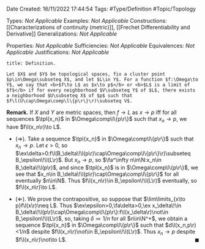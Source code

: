 <div class="topSpace"></div>

Date Created: 16/11/2022 17:44:54
Tags: #Type/Definition #Topic/Topology

Types: <i>Not Applicable</i>
Examples: <i>Not Applicable</i>
Constructions: [[Characterizations of continuity (metric)]], [[Frechet Differentiability and Derivative]]
Generalizations: <i>Not Applicable</i>

Properties: <i>Not Applicable</i>
Sufficiencies: <i>Not Applicable</i>
Equivalences: <i>Not Applicable</i>
Justifications: <i>Not Applicable</i>


``` ad-Definition
title: Definition.

Let $X$ and $Y$ be topological spaces, fix a cluster point $p\in\Omega\subseteq X$, and let $L\in Y$. For a function $f:\Omega\to Y$, we say that <b>$f\to L$ as $x\to p$</b> or <b>$L$ is a limit of $f$</b> if for every neighborhood $V\subseteq Y$ of $L$, there exists a neighborhood $U\subseteq X$ of $p$ such that $f\l(U\cap\Omega\comp\l\{p\r\}\r)\subseteq V$.

```

<b>Remark.</b> If $X$ and $Y$ are metric spaces, then $f\to L$ as $x\to p$ iff for all sequences $\tpl{x_n}$ in $\Omega\comp\l\{p\r\}$ such that $x_n\to p$, we have $f\l(x_n\r)\to L$.
* ($\Rightarrow$). Take a sequence $\tpl{x_n}$ in $\Omega\comp\l\{p\r\}$ such that $x_n\to p$. Let $\epsilon>0$, so $\ex\delta>0:f\l(B_\delta\!\l(p\r)\cap\Omega\comp\l\{p\r\}\r)\subseteq B_\epsilon\!\l(L\r)$. But $x_n\to p$, so $\fa^\infty n\in\N:x_n\in B_\delta\!\l(p\r)$, and since $\tpl{x_n}$ is in $\Omega\comp\l\{p\r\}$, we see that $x_n\in B_\delta\!\l(p\r)\cap\Omega\comp\l\{p\r\}$ for all eventually $n\in\N$. Thus $f\l(x_n\r)\in B_\epsilon\!\l(L\r)$ eventually, so $f\l(x_n\r)\to L$.

* ($\Leftarrow$). We prove the contrapositive, so suppose that $\lim\limits_{x\to p}f\l(x\r)\neq L$. Thus $\ex\epsilon>0,\fa\delta>0,\ex x_\delta\!\in B_\delta\!\l(p\r)\cap\Omega\comp\l\{p\r\}:f\l(x_\delta\r)\not\in B_\epsilon\!\l(L\r)$, so, taking $\delta\coloneqq1/n$ for all $n\in\N^+$, we obtain a sequence $\tpl{x_n}$ in $\Omega\comp\l\{p\r\}$ such that $d\l(x_n,p\r)<1/n$ despite $f\l(x_n\r)\not\in B_\epsilon\!\l(L\r)$. Thus $x_n\to p$ despite $f\l(x_n\r)\not\to L$.<span style="float:right;">$\blacksquare$</span>
